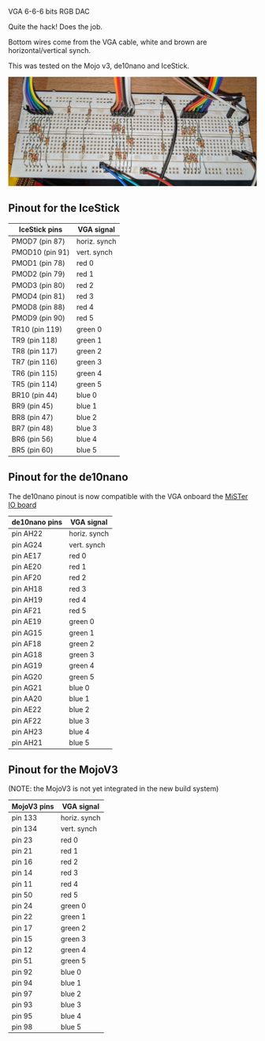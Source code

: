 VGA 6-6-6 bits RGB DAC

Quite the hack! Does the job.

Bottom wires come from the VGA cable, white and brown are horizontal/vertical synch.

This was tested on the Mojo v3, de10nano and IceStick.

![VGA DAC](vga_dac.jpg)

## Pinout for the IceStick

| IceStick pins | VGA signal |
|---------------|------------|
| PMOD7 (pin 87)  | horiz. synch |
| PMOD10 (pin 91)  | vert. synch |
| PMOD1 (pin 78)  | red 0 |
| PMOD2 (pin 79)  | red 1 |
| PMOD3 (pin 80)  | red 2 |
| PMOD4 (pin 81)  | red 3 |
| PMOD8 (pin 88)  | red 4 |
| PMOD9 (pin 90)  | red 5 |
| TR10  (pin 119)  | green 0 |
| TR9  (pin 118)  | green 1 |
| TR8  (pin 117)  | green 2 |
| TR7  (pin 116)  | green 3 |
| TR6  (pin 115)  | green 4 |
| TR5  (pin 114)  | green 5 |
| BR10 (pin 44)  | blue 0 |
| BR9  (pin 45)  | blue 1 |
| BR8  (pin 47)  | blue 2 |
| BR7  (pin 48)  | blue 3 |
| BR6  (pin 56)  | blue 4 |
| BR5  (pin 60)  | blue 5 |

## Pinout for the de10nano

The de10nano pinout is now compatible with the VGA onboard the [MiSTer IO board](https://github.com/MiSTer-devel/Main_MiSTer/wiki/IO-Board)

| de10nano pins | VGA signal |
|---------------|------------|
| pin AH22  | horiz. synch |
| pin AG24  | vert. synch |
| pin AE17  | red 0 |
| pin AE20  | red 1 |
| pin AF20  | red 2 |
| pin AH18  | red 3 |
| pin AH19  | red 4 |
| pin AF21  | red 5 |
| pin AE19  | green 0 |
| pin AG15  | green 1 |
| pin AF18  | green 2 |
| pin AG18  | green 3 |
| pin AG19  | green 4 |
| pin AG20  | green 5 |
| pin AG21  | blue 0 |
| pin AA20  | blue 1 |
| pin AE22  | blue 2 |
| pin AF22  | blue 3 |
| pin AH23  | blue 4 |
| pin AH21  | blue 5 |

## Pinout for the MojoV3
(NOTE: the MojoV3 is not yet integrated in the new build system)

| MojoV3 pins | VGA signal |
|---------------|------------|
| pin 133  | horiz. synch |
| pin 134  | vert. synch |
| pin 23  | red 0 |
| pin 21  | red 1 |
| pin 16  | red 2 |
| pin 14  | red 3 |
| pin 11  | red 4 |
| pin 50  | red 5 |
| pin 24  | green 0 |
| pin 22  | green 1 |
| pin 17  | green 2 |
| pin 15  | green 3 |
| pin 12  | green 4 |
| pin 51  | green 5 |
| pin 92  | blue 0 |
| pin 94  | blue 1 |
| pin 97  | blue 2 |
| pin 93  | blue 3 |
| pin 95  | blue 4 |
| pin 98  | blue 5 |
